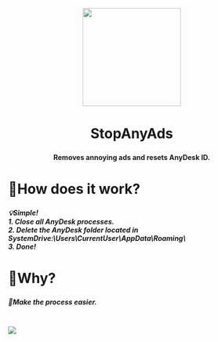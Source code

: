 <div align="center">
  <img height="200" src="https://i.imgur.com/yx8VdGU.png"  />
</div>

###

<h1 align="center">StopAnyAds</h1>

###

<h4 align="center">Removes annoying ads and resets AnyDesk ID.</h4>

###

<h1 align="left">🤔How does it work?</h1>

###

<h5 align="left">💡Simple!<br>1. Close all AnyDesk processes.<br>2. Delete the AnyDesk folder located in SystemDrive:\Users\CurrentUser\AppData\Roaming\<br>3. Done!</h5>

###

<h1 align="left">🤔Why?</h1>

###

<h5 align="left">🫤Make the process easier.</h5>

###

<br clear="both">

<div>
  <img style="100%" src="https://capsule-render.vercel.app/api?type=waving&height=100&section=footer&reversal=false&fontSize=70&fontColor=FFFFFF&fontAlign=50&fontAlignY=50&stroke=-&animation=twinkling&descSize=20&descAlign=50&descAlignY=50&textBg=false&theme=tokyonight"  />
</div>

###
